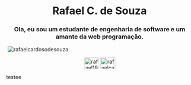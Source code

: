 <h1 align="center">Rafael C. de Souza</h1><h3 align="center">Ola, eu sou um estudante de engenharia de software e um amante da web programação.</h3>
&nbsp;<img src="https://github-readme-stats.vercel.app/api?username=rafaelcardosodesouza&show_icons=true&locale=en" alt="rafaelcardosodesouza" / ></p>

<p align="center">
<a align="center" href="https://twitter.com/rafael191198" target="blank"><img align="center" src="https://raw.githubusercontent.com/rahuldkjain/github-profile-readme-generator/master/src/images/icons/Social/twitter.svg" alt="rafael191198" height="30" width="40" /></a>
<a href="https://linkedin.com/in/rafaelcardosodesouza" target="blank"><img align="center" src="https://raw.githubusercontent.com/rahuldkjain/github-profile-readme-generator/master/src/images/icons/Social/linked-in-alt.svg" alt="rafaelcardosodesouza" height="30" width="40" /></a>

testee
